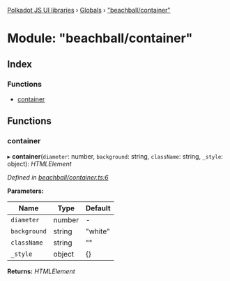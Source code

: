 [Polkadot JS UI libraries](../README.md) › [Globals](../globals.md) › ["beachball/container"](_beachball_container_.md)

# Module: "beachball/container"

## Index

### Functions

* [container](_beachball_container_.md#container)

## Functions

###  container

▸ **container**(`diameter`: number, `background`: string, `className`: string, `_style`: object): *HTMLElement*

*Defined in [beachball/container.ts:6](https://github.com/polkadot-js/ui/blob/8111ce1ce/packages/ui-shared/src/icons/beachball/container.ts#L6)*

**Parameters:**

Name | Type | Default |
------ | ------ | ------ |
`diameter` | number | - |
`background` | string | "white" |
`className` | string | "" |
`_style` | object | {} |

**Returns:** *HTMLElement*

